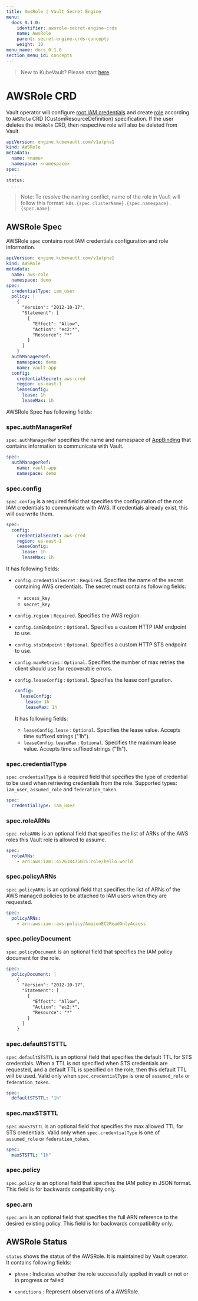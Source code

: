 ```yaml
---
title: AwsRole | Vault Secret Engine
menu:
  docs_0.1.0:
    identifier: awsrole-secret-engine-crds
    name: AwsRole
    parent: secret-engine-crds-concepts
    weight: 10
menu_name: docs_0.1.0
section_menu_id: concepts
---
```


> New to KubeVault? Please start [here](/docs/concepts/README.md).

# AWSRole CRD

Vault operator will configure [root IAM credentials](https://www.vaultproject.io/api/secret/aws/index.html#configure-root-iam-credentials) and create [role](https://www.vaultproject.io/api/secret/aws/index.html#create-update-role) according to `AWSRole` CRD (CustomResourceDefinition) specification. If the user deletes the `AWSRole` CRD, then respective role will also be deleted from Vault.

```yaml
apiVersion: engine.kubevault.com/v1alpha1
kind: AWSRole
metadata:
  name: <name>
  namespace: <namespace>
spec:
  ...
status:
  ...
```

> Note: To resolve the naming conflict, name of the role in Vault will follow this format: `k8s.{spec.clusterName}.{spec.namespace}.{spec.name}`

## AWSRole Spec

AWSRole `spec` contains root IAM credentials configuration and role information.

```yaml
apiVersion: engine.kubevault.com/v1alpha1
kind: AWSRole
metadata:
  name: aws-role
  namespace: demo
spec:
  credentialType: iam_user
  policy: |
    {
      "Version": "2012-10-17",
      "Statement": [
        {
          "Effect": "Allow",
          "Action": "ec2:*",
          "Resource": "*"
        }
      ]
    }
  authManagerRef:
    namespace: demo
    name: vault-app
  config:
    credentialSecret: aws-cred
    region: us-east-1
    leaseConfig:
      lease: 1h
      leaseMax: 1h
```

AWSRole Spec has following fields:

### spec.authManagerRef

`spec.authManagerRef` specifies the name and namespace of [AppBinding](/docs/concepts/vault-server-crds/auth-methods/appbinding.md) that contains information to communicate with Vault.

```yaml
spec:
  authManagerRef:
    name: vault-app
    namespace: demo
```

### spec.config

`spec.config` is a required field that specifies the configuration of the root IAM credentials to communicate with AWS. If credentials already exist, this will overwrite them.

```yaml
spec:
  config:
    credentialSecret: aws-cred
    region: us-east-1
    leaseConfig:
      lease: 1h
      leaseMax: 1h
```

It has following fields:

- `config.credentialSecret` : `Required`. Specifies the name of the secret containing AWS credentials. The secret must contains following fields:
    - `access_key`
    - `secret_key`

- `config.region` : `Required`. Specifies the AWS region.

- `config.iamEndpoint` : `Optional`. Specifies a custom HTTP IAM endpoint to use.

- `config.stsEndpoint` : `Optional`. Specifies a custom HTTP STS endpoint to use.

- `config.maxRetries` : `Optional`. Specifies the number of max retries the client should use for recoverable errors.

- `config.leaseConfig` : `Optional`. Specifies the lease configuration.

    ```yaml
    config:
      leaseConfig:
        lease: 1h
        leaseMax: 1h
    ```

    It has following fields:
    - `leaseConfig.lease` : `Optional`. Specifies the lease value. Accepts time suffixed strings ("1h").
    - `leaseConfig.leaseMax` : `Optional`. Specifies the maximum lease value. Accepts time suffixed strings ("1h").

### spec.credentialType

`spec.credentialType` is a required field that specifies the type of credential to be used when retrieving credentials from the role. Supported types: `iam_user`, `assumed_role` and `federation_token`.

```yaml
spec:
  credentialType: iam_user
```

### spec.roleARNs

`spec.roleARNs` is an optional field that specifies the list of ARNs of the AWS roles this Vault role is allowed to assume.

```yaml
spec:
  roleARNs:
    - arn:aws:iam::452618475015:role/hello.world
```

### spec.policyARNs

`spec.policyARNs` is an optional field that specifies the list of ARNs of the AWS managed policies to be attached to IAM users when they are requested.

```yaml
spec:
  policyARNs:
    - arn:aws:iam::aws:policy/AmazonEC2ReadOnlyAccess
```

### spec.policyDocument

`spec.policyDocument` is an optional field that specifies the IAM policy document for the role.

```yaml
spec:
  policyDocument: |
    {
      "Version": "2012-10-17",
      "Statement": [
        {
          "Effect": "Allow",
          "Action": "ec2:*",
          "Resource": "*"
        }
      ]
    }
```

### spec.defaultSTSTTL

`spec.defaultSTSTTL` is an optional field that specifies the default TTL for STS credentials. When a TTL is not specified when STS credentials are requested, and a default TTL is specified on the role, then this default TTL will be used. Valid only when `spec.credentialType` is one of `assumed_role` or `federation_token`.

```yaml
spec:
  defaultSTSTTL: "1h"
```

### spec.maxSTSTTL

`spec.maxSTSTTL` is an optional field that specifies the max allowed TTL for STS credentials. Valid only when `spec.credentialType` is one of `assumed_role` or `federation_token`.

```yaml
spec:
  maxSTSTTL: "1h"
```

### spec.policy

`spec.policy` is an optional field that specifies the IAM policy in JSON format. This field is for backwards compatibility only.

### spec.arn

`spec.arn` is an optional field that specifies the full ARN reference to the desired existing policy. This field is for backwards compatibility only.

## AWSRole Status

`status` shows the status of the AWSRole. It is maintained by Vault operator. It contains following fields:

- `phase` : Indicates whether the role successfully applied in vault or not or in progress or failed

- `conditions` : Represent observations of a AWSRole.

